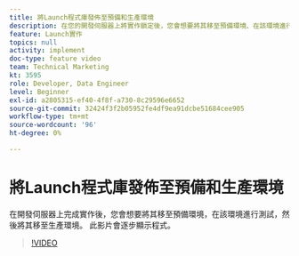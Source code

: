 ```yaml
---
title: 將Launch程式庫發佈至預備和生產環境
description: 在您的開發伺服器上將實作鎖定後，您會想要將其移至預備環境、在該環境進行測試，然後將其移至生產環境。 此影片會逐步顯示程式。
feature: Launch實作
topics: null
activity: implement
doc-type: feature video
team: Technical Marketing
kt: 3595
role: Developer, Data Engineer
level: Beginner
exl-id: a2805315-ef40-4f8f-a730-8c29596e6652
source-git-commit: 32424f3f2b05952fe4df9ea91dcbe51684cee905
workflow-type: tm+mt
source-wordcount: '96'
ht-degree: 0%

---
```


# 將Launch程式庫發佈至預備和生產環境

在開發伺服器上完成實作後，您會想要將其移至預備環境，在該環境進行測試，然後將其移至生產環境。 此影片會逐步顯示程式。

>[!VIDEO](https://video.tv.adobe.com/v/28777/?quality=12)
